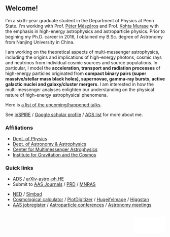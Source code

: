 ## Welcome!

I'm a sixth-year graduate student in the Department of Physics at Penn State. I'm working with Prof. [Péter Mészáros](http://personal.psu.edu/nnp/) and Prof. [Kohta Murase](https://science.psu.edu/physics/people/kohta-murase) with the emphasis in high-energy astrophysics and astroparticle physics. Prior to begining my Ph.D. career in 2016, I obtained my B.Sc. degree of Astronomy from Nanjing University in China. 

I am working on the theoretical aspects of multi-messenger astrophysics, including the origins and implications of high-energy photons, cosmic rays and neutrinos from individual cosmic sources and source populations. In particular, I model the **acceleration, transport and radiation processes** of high-energy particles originated from **compact binary pairs (super massive/stellar mass black holes), supernovae, gamma-ray bursts, active galactic nuclei and galaxy/cluster mergers**. I am interested in how the multi-messenger analyses enlighten our understanding on the physical nature of high-energy astrophysical phenomena.

Here is [a list of the upcoming/happened talks](https://yuan-cc.github.io/talks.html). 

See [inSPIRE](https://inspirehep.net/authors/1671091) / [Google scholar profile](https://scholar.google.com/citations?user=esUZFoMAAAAJ&hl=en) / [ADS list](https://ui.adsabs.harvard.edu/public-libraries/NCRLXpiDTnGg2zwnvpAzRw) for more about me.

### Affiliations
* [Dept. of Physics](https://science.psu.edu/physics)
* [Dept. of Astronomy & Astrophysics](https://science.psu.edu/astro)
* [Center for Multimessenger Astrophysics](http://cpa.igc.psu.edu)
* [Institute for Gravitation and the Cosmos](http://www.gravity.psu.edu)


### Quick links
* [ADS](https://ui.adsabs.harvard.edu) / [arXiv-astro-ph.HE](https://arxiv.org/list/astro-ph.HE/recent) 
* Submit to [AAS Journals](https://aas.msubmit.net/) / [PRD](https://authors.aps.org/Submissions/login/new) / [MNRAS](https://mc.manuscriptcentral.com/mnras#)
<!--* [IceCube-pubs](https://icecube.wisc.edu/pubs) / [LIGO-detection-paper](https://www.ligo.caltech.edu/page/detection-companion-papers)  -->
* [NED](http://nedwww.ipac.caltech.edu) / [Simbad](http://simbad.cfa.harvard.edu/simbad/)
* [Cosmological calculator](https://ned.ipac.caltech.edu/help/cosmology_calc.html) / [PlotDigitizer](https://automeris.io/WebPlotDigitizer/) / [HugeifyImage](https://waifu2x.booru.pics) / [Higgstan](https://higgstan.com)
* [AAS jobregister](https://jobregister.aas.org) / [Astroparticle conferences](http://www.nu.to.infn.it/conf/) / [Astronomy meetings](http://www.cadc-ccda.hia-iha.nrc-cnrc.gc.ca/en/meetings/)

<br>

<div style="width: 100px; height: 50px; background-color: white; float: right;" 
        onmouseover="document.getElementById('div1').style.display = 'block';"
        onmouseout="document.getElementById('div1').style.display = 'none';" >
 <div id="div1" style="display: none;">
<!-- hitwebcounter Code START -->
 <a target="_blank">
<img src="https://hitwebcounter.com/counter/counter.php?page=7652711&style=0024&nbdigits=4&type=ip&initCount=122" border="0" ></a>       
        <br>
<a target="_blank">
<img src="https://hitwebcounter.com/counter/counter.php?page=7652712&style=0024&nbdigits=6&type=page&initCount=122" border="0" ></a>   
</div>
</div>
